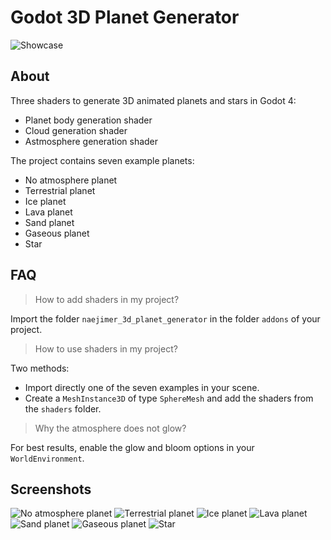 # Godot 3D Planet Generator

![Showcase](screenshots/showcase.png)

## About

Three shaders to generate 3D animated planets and stars in Godot 4:

- Planet body generation shader
- Cloud generation shader
- Astmosphere generation shader

The project contains seven example planets:

- No atmosphere planet
- Terrestrial planet
- Ice planet
- Lava planet
- Sand planet
- Gaseous planet
- Star

## FAQ

> How to add shaders in my project?

Import the folder `naejimer_3d_planet_generator` in the folder `addons` of your project.

> How to use shaders in my project?

Two methods:
- Import directly one of the seven examples in your scene.
- Create a `MeshInstance3D` of type `SphereMesh` and add the shaders from the `shaders` folder.

> Why the atmosphere does not glow?

For best results, enable the glow and bloom options in your `WorldEnvironment`.

## Screenshots

![No atmosphere planet](screenshots/planet_no_atmosphere.png)
![Terrestrial planet](screenshots/planet_terrestrial.png)
![Ice planet](screenshots/planet_ice.png)
![Lava planet](screenshots/planet_lava.png)
![Sand planet](screenshots/planet_sand.png)
![Gaseous planet](screenshots/planet_gaseous.png)
![Star](screenshots/star.png)
